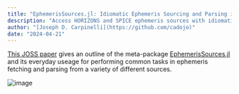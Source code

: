 ```yaml
---
title: "EphemerisSources.jl: Idiomatic Ephemeris Sourcing and Parsing in Julia"
description: "Access HORIZONS and SPICE ephemeris sources with idiomatic Julia."
author: "[Joseph D. Carpinelli](https://github.com/cadojo)"
date: "2024-04-21"
---
```


[This JOSS paper](https://joss.theoj.org/papers/10.21105/joss.06914) gives an outline of the meta-package [EphemerisSources.jl](https://github.com/JuliaAstro/EphemerisSources.jl) and its everyday useage for performing common tasks in ephemeris fetching and parsing from a variety of different sources.

![image](https://juliaastro.org/EphemerisSources.jl/docs/stable/examples/horizons/index-48804bae.svg)
